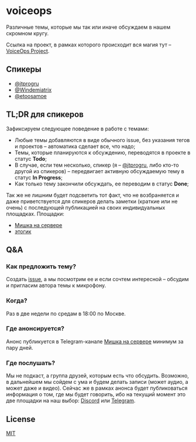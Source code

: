 # voiceops

Различные темы, которые мы так или иначе обсуждаем в нашем скромном кругу.

Ссылка на проект, в рамках которого происходит вся магия тут – [VoiceOps Project](https://github.com/users/jtprogru/projects/5).

## Спикеры

- [@jtprogru](https://github.com/jtprogru)
- [@Windemiatrix](https://github.com/Windemiatrix)
- [@etoosamoe](https://github.com/etoosamoe)

## TL;DR для спикеров

Зафиксируем следующее поведение в работе с темами:
- Любые темы добавляются в виде обычного issue, без указания тегов и проектов – автоматика сделает все, что надо;
- Темы, которые планируются к обсуждению, переводятся в проекте в статус **Todo**;
- В случае, если тем несколько, спикер (я – [@jtprogru](https://github.com/jtprogru), либо кто-то другой из спикеров) – передвигает активную обсуждаемую тему в статус **In Progress**;
- Как только тему закончили обсуждать, ее переводим в статус **Done**;

Так же не лишним будет подсветить тот факт, что не возбраняется и даже приветствуется для спикеров делать заметки (краткие или не очень) с последующей публикацией на своих индивидуальных площадках. Площадки:
- [Мишка на сервере](https://t.me/jtprogru_channel)
- [этогик](https://t.me/etogeek)

## Q&A

### Как предложить тему?

Создать [issue](https://github.com/jtprogru/voiceops/issues), а мы посмотрим ее и если сочтем интересной – обсудим и пригласим автора темы к микрофону.

### Когда?

Раз в две недели по средам в 18:00 по Москве.

### Где анонсируется?

Анонс публикуется в Telegram-канале [Мишка на сервере](https://t.me/jtprogru_channel) минимум за пару дней.

### Где послушать?

Мы не подкаст, а группа друзей, которым есть что обсудить. Возможно, в дальнейшем мы сойдем с ума и будем делать записи (может аудио, а может даже и видео). Сейчас же в рамках анонса будет публиковаться информация о том, где мы будет говорить, ибо на текущий момент это две площадки на наш выбор: [Discord](https://discord.gg/aKZNvaXQmR) или [Telegram](https://t.me/jtprogru_channel).

## License

[MIT](LICENSE)
